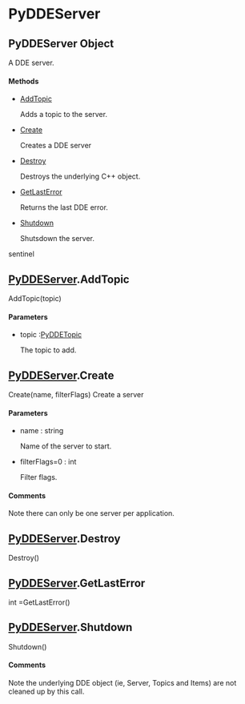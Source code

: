 # PyDDEServer

## PyDDEServer Object



A DDE server\.

#### Methods


  - [AddTopic](PyDDEServer.md#pyddeserveraddtopic)

    Adds a topic to the server\.&nbsp;

  - [Create](PyDDEServer.md#pyddeservercreate)

    Creates a DDE server&nbsp;

  - [Destroy](PyDDEServer.md#pyddeserverdestroy)

    Destroys the underlying C\+\+ object\.&nbsp;

  - [GetLastError](PyDDEServer.md#pyddeservergetlasterror)

    Returns the last DDE error\.&nbsp;

  - [Shutdown](PyDDEServer.md#pyddeservershutdown)

    Shutsdown the server\. 

sentinel&nbsp;

## [PyDDEServer](#pyddeserver)\.AddTopic

AddTopic\(topic\)


#### Parameters


  - topic :[PyDDETopic](#pyddetopic)

    The topic to add\.

## [PyDDEServer](#pyddeserver)\.Create

Create\(name, filterFlags\)
Create a server

#### Parameters


  - name : string

    Name of the server to start\.

  - filterFlags=0 : int

    Filter flags\.

#### Comments


Note there can only be one server per application\.

## [PyDDEServer](#pyddeserver)\.Destroy

Destroy\(\)


## [PyDDEServer](#pyddeserver)\.GetLastError



int =GetLastError\(\)


## [PyDDEServer](#pyddeserver)\.Shutdown

Shutdown\(\)


#### Comments


Note the underlying DDE object \(ie, Server, Topics and Items\) are not cleaned up by this call\.